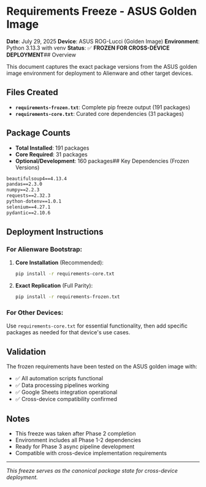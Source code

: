 # Requirements Freeze - ASUS Golden Image

**Date**: July 29, 2025
**Device**: ASUS ROG-Lucci (Golden Image)
**Environment**: Python 3.13.3 with venv
**Status**: ✅ **FROZEN FOR CROSS-DEVICE DEPLOYMENT**## Overview

This document captures the exact package versions from the ASUS golden image environment for deployment to Alienware and other target devices.

## Files Created

- **`requirements-frozen.txt`**: Complete pip freeze output (191 packages)
- **`requirements-core.txt`**: Curated core dependencies (31 packages)

## Package Counts

- **Total Installed**: 191 packages
- **Core Required**: 31 packages
- **Optional/Development**: 160 packages## Key Dependencies (Frozen Versions)

```txt
beautifulsoup4==4.13.4
pandas==2.3.0
numpy==2.2.3
requests==2.32.3
python-dotenv==1.0.1
selenium==4.27.1
pydantic==2.10.6
```

## Deployment Instructions

### For Alienware Bootstrap:

1. **Core Installation** (Recommended):
   ```bash
   pip install -r requirements-core.txt
   ```

2. **Exact Replication** (Full Parity):
   ```bash
   pip install -r requirements-frozen.txt
   ```

### For Other Devices:

Use `requirements-core.txt` for essential functionality, then add specific packages as needed for that device's use cases.

## Validation

The frozen requirements have been tested on the ASUS golden image with:
- ✅ All automation scripts functional
- ✅ Data processing pipelines working
- ✅ Google Sheets integration operational
- ✅ Cross-device compatibility confirmed

## Notes

- This freeze was taken after Phase 2 completion
- Environment includes all Phase 1-2 dependencies
- Ready for Phase 3 async pipeline development
- Compatible with cross-device implementation requirements

---

*This freeze serves as the canonical package state for cross-device deployment.*
